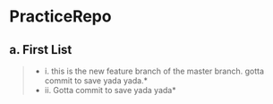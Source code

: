 # PracticeRepo
## a. First List
>*  i. this is the new feature branch of the master branch. gotta commit to save yada yada.*
>*  ii. Gotta commit to save yada yada*
